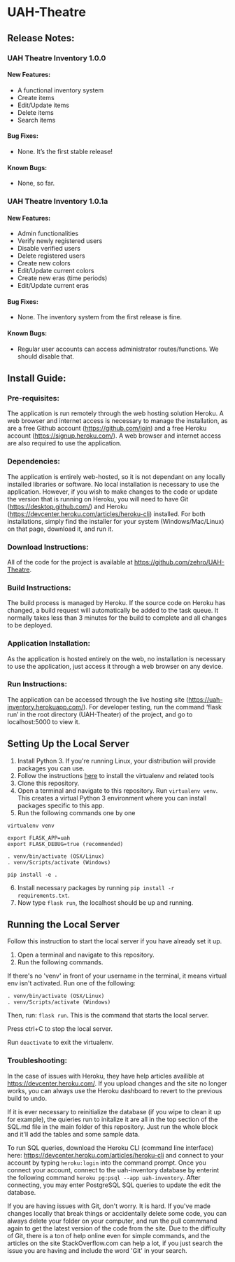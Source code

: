 # UAH-Theatre

## Release Notes:

### UAH Theatre Inventory 1.0.0

#### New Features:

* A functional inventory system
* Create items
* Edit/Update items
* Delete items
* Search items

#### Bug Fixes:

* None. It’s the first stable release!

#### Known Bugs:

* None, so far.


### UAH Theatre Inventory 1.0.1a

#### New Features:

* Admin functionalities
* Verify newly registered users
* Disable verified users
* Delete registered users
* Create new colors
* Edit/Update current colors
* Create new eras (time periods)
* Edit/Update current eras

#### Bug Fixes:

* None. The inventory system from the first release is fine.

#### Known Bugs:

* Regular user accounts can access administrator routes/functions. We should disable that.


## Install Guide:

### Pre-requisites: 

The application is run remotely through the web hosting solution Heroku. A web browser and internet access is necessary to manage the installation, as are a free Github account (https://github.com/join) and a free Heroku account (https://signup.heroku.com/). A web browser and internet access are also required to use the application.

### Dependencies: 

The application is entirely web-hosted, so it is not dependant on any locally installed libraries or software. No local installation is necessary to use the application. However, if you wish to make changes to the code or update the version that is running on Heroku, you will need to have Git (https://desktop.github.com/) and Heroku (https://devcenter.heroku.com/articles/heroku-cli) installed. For both installations, simply find the installer for your system (Windows/Mac/Linux) on that page, download it, and run it.

### Download Instructions: 

All of the code for the project is available at https://github.com/zehro/UAH-Theatre.

### Build Instructions: 

The build process is managed by Heroku. If the source code on Heroku has changed, a build request will automatically be added to the task queue. It normally takes less than 3 minutes for the build to complete and all changes to be deployed.

### Application Installation: 

As the application is hosted entirely on the web, no installation is necessary to use the application, just access it through a web browser on any device.

### Run Instructions: 

The application can be accessed through the live hosting site (https://uah-inventory.herokuapp.com/). For developer testing, run the command ‘flask run’ in the root directory (UAH-Theater) of the project, and go to localhost:5000 to view it.


## Setting Up the Local Server
1. Install Python 3. If you're running Linux, your distribution will provide packages you can use.
2. Follow the instructions [here](http://flask.pocoo.org/docs/0.12/installation/#installation) to install the virtualenv and related tools
3. Clone this repository.
4. Open a terminal and navigate to this repository. Run ```virtualenv venv```. This creates a virtual Python 3 environment where you can install packages specific to this app.
5. Run the following commands one by one
```
virtualenv venv

export FLASK_APP=uah
export FLASK_DEBUG=true (recommended)

. venv/bin/activate (OSX/Linux)
. venv/Scripts/activate (Windows)

pip install -e .
```
6. Install necessary packages by running ```pip install -r requirements.txt```.
7. Now type ```flask run```, the localhost should be up and running.

## Running the Local Server
Follow this instruction to start the local server if you have already set it up.
1. Open a terminal and navigate to this repository.
2. Run the following commands.

If there's no 'venv' in front of your username in the terminal, it means virtual env isn't activated. Run one of the following:
```
. venv/bin/activate (OSX/Linux)
. venv/Scripts/activate (Windows)
```
Then, run: ``` flask run ```. This is the command that starts the local server.

Press ctrl+C to stop the local server.

Run ```deactivate``` to exit the virtualenv.


### Troubleshooting:

In the case of issues with Heroku, they have help articles availible at https://devcenter.heroku.com/. If you upload changes and the site no longer works, you can always use the Heroku dashboard to revert to the previous build to undo.

If it is ever necessary to reinitialize the database (if you wipe to clean it up for example), the quieries run to initalize it are all in the top section of the SQL.md file in the main folder of this repository. Just run the whole block and it'll add the tables and some sample data.

To run SQL queries, download the Heroku CLI (command line interface) here: https://devcenter.heroku.com/articles/heroku-cli and connect to your account by typing ```heroku:login``` into the command prompt. Once you connect your account, connect to the uah-inventory database by enterint the following command ```heroku pg:psql --app uah-inventory```. After connecting, you may enter PostgreSQL SQL queries to update the edit the database.

If you are having issues with Git, don't worry. It is hard. If you've made changes locally that break things or accidentally delete some code, you can always delete your folder on your computer, and run the pull commmand again to get the latest version of the code from the site. Due to the difficulty of Git, there is a ton of help online even for simple commands, and the articles on the site StackOverflow.com can help a lot, if you just search the issue you are having and include the word 'Git' in your search.
